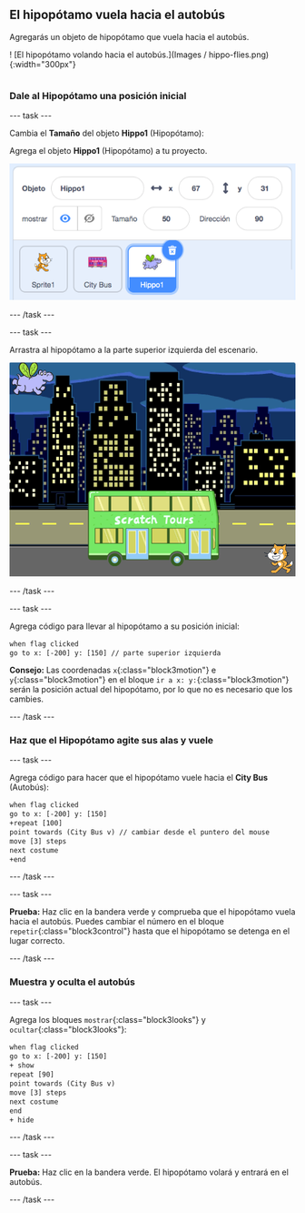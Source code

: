 ## El hipopótamo vuela hacia el autobús

<div style="display: flex; flex-wrap: wrap">
<div style="flex-basis: 200px; flex-grow: 1; margin-right: 15px;">
Agregarás un objeto de hipopótamo que vuela hacia el autobús.
</div>
<div>

! [El hipopótamo volando hacia el autobús.](Images / hippo-flies.png){:width="300px"}

</div>
</div>

### Dale al Hipopótamo una posición inicial

--- task ---

Cambia el **Tamaño** del objeto **Hippo1** (Hipopótamo):

Agrega el objeto **Hippo1** (Hipopótamo) a tu proyecto.

![El panel de Objetos para el objeto Hippo1, con el tamaño establecido en 50.](images/hippo-sprite-size.png)

--- /task ---

--- task ---

Arrastra al hipopótamo a la parte superior izquierda del escenario.

![El objeto Hippo1 en la parte superior izquierda del escenario.](images/hippo-sprite-stage.png)

--- /task ---

--- task ---

Agrega código para llevar al hipopótamo a su posición inicial:

```blocks3
when flag clicked
go to x: [-200] y: [150] // parte superior izquierda
```

**Consejo:** Las coordenadas `x`{:class="block3motion"} e `y`{:class="block3motion"} en el bloque `ir a x: y:`{:class="block3motion"} serán la posición actual del hipopótamo, por lo que no es necesario que los cambies.

--- /task ---

### Haz que el Hipopótamo agite sus alas y vuele

--- task ---

Agrega código para hacer que el hipopótamo vuele hacia el **City Bus** (Autobús):

```blocks3
when flag clicked
go to x: [-200] y: [150] 
+repeat [100] 
point towards (City Bus v) // cambiar desde el puntero del mouse
move [3] steps
next costume
+end
```

--- /task ---

--- task ---

**Prueba:** Haz clic en la bandera verde y comprueba que el hipopótamo vuela hacia el autobús. Puedes cambiar el número en el bloque `repetir`{:class="block3control"} hasta que el hipopótamo se detenga en el lugar correcto.

--- /task ---

### Muestra y oculta el autobús

--- task ---

Agrega los bloques `mostrar`{:class="block3looks"} y `ocultar`{:class="block3looks"}:

```blocks3
when flag clicked
go to x: [-200] y: [150] 
+ show
repeat [90] 
point towards (City Bus v)
move [3] steps
next costume
end
+ hide
```

--- /task ---

--- task ---

**Prueba:** Haz clic en la bandera verde. El hipopótamo volará y entrará en el autobús.

--- /task ---
